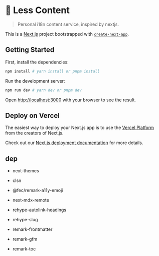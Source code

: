 # 🎃 Less Content

> Personal i18n content service, inspired by nextjs.

This is a [Next.js](https://nextjs.org/) project bootstrapped with [`create-next-app`](https://github.com/vercel/next.js/tree/canary/packages/create-next-app).

## Getting Started

First, install the dependencies:

```bash
npm install # yarn install or pnpm install
```

Run the development server:

```bash
npm run dev # yarn dev or pnpm dev
```

Open [http://localhost:3000](http://localhost:3000) with your browser to see the result.

## Deploy on Vercel

The easiest way to deploy your Next.js app is to use the [Vercel Platform](https://vercel.com/new?utm_medium=default-template&filter=next.js&utm_source=create-next-app&utm_campaign=create-next-app-readme) from the creators of Next.js.

Check out our [Next.js deployment documentation](https://nextjs.org/docs/deployment) for more details.

## dep

- next-themes
- clsn

- @fec/remark-a11y-emoji
- next-mdx-remote
- rehype-autolink-headings
- rehype-slug
- remark-frontmatter
- remark-gfm
- remark-toc
